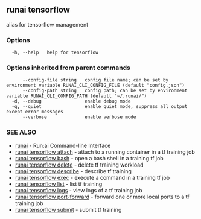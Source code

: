 ## runai tensorflow

alias for tensorflow management

### Options

```
  -h, --help   help for tensorflow
```

### Options inherited from parent commands

```
      --config-file string   config file name; can be set by environment variable RUNAI_CLI_CONFIG_FILE (default "config.json")
      --config-path string   config path; can be set by environment variable RUNAI_CLI_CONFIG_PATH (default "~/.runai/")
  -d, --debug                enable debug mode
  -q, --quiet                enable quiet mode, suppress all output except error messages
      --verbose              enable verbose mode
```

### SEE ALSO

* [runai](runai.md)	 - Run:ai Command-line Interface
* [runai tensorflow attach](runai_tensorflow_attach.md)	 - attach to a running container in a tf training job
* [runai tensorflow bash](runai_tensorflow_bash.md)	 - open a bash shell in a training tf job
* [runai tensorflow delete](runai_tensorflow_delete.md)	 - delete tf training workload
* [runai tensorflow describe](runai_tensorflow_describe.md)	 - describe tf training
* [runai tensorflow exec](runai_tensorflow_exec.md)	 - execute a command in a training tf job
* [runai tensorflow list](runai_tensorflow_list.md)	 - list tf training
* [runai tensorflow logs](runai_tensorflow_logs.md)	 - view logs of a tf training job
* [runai tensorflow port-forward](runai_tensorflow_port-forward.md)	 - forward one or more local ports to a tf training job
* [runai tensorflow submit](runai_tensorflow_submit.md)	 - submit tf training

